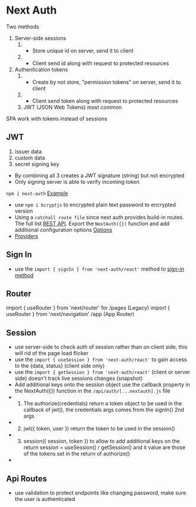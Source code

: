 # Next Auth

Two methods

1. Server-side sessions
   1. - Store unique id on server, send it to client
   2. - Client send id along with request to protected resources
2. Authentication tokens
   1. - Create by not store, "permission tokens" on server, send it to client
   2. - Client send token along with request to protected resources
   3. JWT (JSON Web Tokens) most common

SPA work with tokens instead of sessions

## JWT

1. issuer data
2. custom data
3. secret signing key

- By combining all 3 creates a JWT signature (string) but not encrypted
- Only signing server is able to verify incoming token

`npm i next-auth`
[Example](https://next-auth.js.org/getting-started/example)

- use `npm i bcryptjs` to encrypted plain text password to encrypted version
- Using a `catchall route file` since next auth provides build-in routes. The full list [REST API](https://next-auth.js.org/getting-started/rest-api). Export the `NextAuth({})` function and add additional configuration options [Options](https://next-auth.js.org/configuration/options)
- [Providers](https://next-auth.js.org/providers/credentials)

## Sign In

- use the `import { signIn } from 'next-auth/react'` method to [sign-in method](https://next-auth.js.org/getting-started/client#signin)

## Router
import { useRouter } from 'next/router' for /pages (Legacy)
import { useRouter } from 'next/navigation' /app (App Router)

## Session
- use server-side to check auth of session rather than on client side, this will rid of the page load flicker 
- use the `import { useSession } from 'next-auth/react'` to gain access to the {data, status} (client side only)
- use the `import { getSession } from 'next-auth/react'` (client or server side) doesn't track live sessions changes (snapshot)
- Add additional keys onto the session object use the callback property in the NextAuth({}) function in the `/api/auth/[...nextauth].js` file
- 1. The authorize(credentials) return a token object to be used in the callback of jwt(), the credentials args comes from the signIn() 2nd args  
- 2. jwt({ token, user }) return the token to be used in the session()
- 3. session({ session, token }) to allow to add additional keys on the return session = useSession() / getSession() and it value are those of the tokens set in the return of authorize()
- 

## Api Routes
- use validation to protect endpoints like changing password, make sure the user is authenticated
